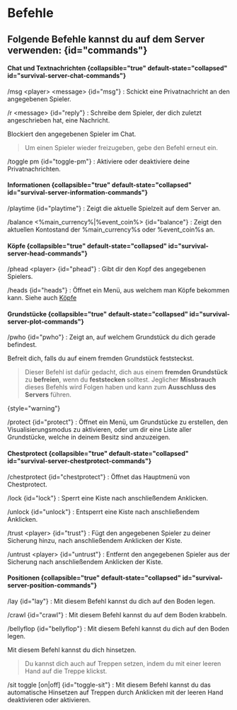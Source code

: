 # Befehle

## Folgende Befehle kannst du auf dem Server verwenden: {id="commands"}

#### Chat und Textnachrichten {collapsible="true" default-state="collapsed" id="survival-server-chat-commands"}

/msg &lt;player&gt; &lt;message&gt; {id="msg"}
: Schickt eine Privatnachricht an den angegebenen Spieler.

/r &lt;message&gt; {id="reply"}
: Schreibe dem Spieler, der dich zuletzt angeschrieben hat, eine Nachricht.

<deflist>
<def title="/ignore <player>" id="ignore"> 
Blockiert den angegebenen Spieler im Chat.

> Um einen Spieler wieder freizugeben, gebe den Befehl erneut ein.
>
</def>
</deflist>

/toggle pm {id="toggle-pm"}
: Aktiviere oder deaktiviere deine Privatnachrichten.

#### Informationen {collapsible="true" default-state="collapsed" id="survival-server-information-commands"}

/playtime {id="playtime"}
: Zeigt die aktuelle <tooltip term="Spielstunde">Spielzeit</tooltip> auf dem Server an.

/balance &lt;%main_currency%|%event_coin%&gt; {id="balance"}
: Zeigt den aktuellen Kontostand der %main_currency%s oder %event_coin%s an.

#### Köpfe {collapsible="true" default-state="collapsed" id="survival-server-head-commands"}

/phead &lt;player&gt; {id="phead"}
: Gibt dir den Kopf des angegebenen Spielers.

/heads {id="heads"}
: Öffnet ein Menü, aus welchem man Köpfe bekommen kann. Siehe auch [Köpfe](cosmetics.md)

#### Grundstücke {collapsible="true" default-state="collapsed" id="survival-server-plot-commands"}

/pwho {id="pwho"}
: Zeigt an, auf welchem Grundstück du dich gerade befindest.

<deflist>
<def title="/unstuck" id="unstuck">
Befreit dich, falls du auf einem fremden Grundstück feststeckst.

> Dieser Befehl ist dafür gedacht, dich aus einem **fremden Grundstück** zu **befreien**,
> wenn du **feststecken** solltest. Jeglicher **Missbrauch** dieses Befehls wird Folgen haben und
> kann zum **Ausschluss des Servers** führen.
>
{style="warning"}
</def>
</deflist>

/protect {id="protect"}
: Öffnet ein Menü, um Grundstücke zu erstellen, den Visualisierungsmodus zu aktivieren, oder um dir
eine Liste aller Grundstücke, welche in deinem Besitz sind anzuzeigen.

#### Chestprotect {collapsible="true" default-state="collapsed" id="survival-server-chestprotect-commands"}

/chestprotect {id="chestprotect"}
: Öffnet das Hauptmenü von Chestprotect.

/lock {id="lock"}
: Sperrt eine Kiste nach anschließendem Anklicken.

/unlock {id="unlock"}
: Entsperrt eine Kiste nach anschließendem Anklicken.

/trust &lt;player&gt; {id="trust"}
: Fügt den angegebenen Spieler zu deiner Sicherung hinzu, nach anschließendem Anklicken der Kiste.

/untrust &lt;player&gt; {id="untrust"}
: Entfernt den angegebenen Spieler aus der Sicherung nach anschließendem Anklicken der Kiste.

#### Positionen {collapsible="true" default-state="collapsed" id="survival-server-position-commands"}

/lay {id="lay"}
: Mit diesem Befehl kannst du dich auf den Boden legen.

/crawl {id="crawl"}
: Mit diesem Befehl kannst du auf dem Boden krabbeln.

/bellyflop {id="bellyflop"}
: Mit diesem Befehl kannst du dich auf den Boden legen.

<deflist>
<def title="/sit" id="sit">
Mit diesem Befehl kannst du dich hinsetzen.

> Du kannst dich auch auf Treppen setzen, indem du mit einer leeren Hand auf die Treppe klickst.
>
</def>
</deflist>

/sit toggle [on|off] {id="toggle-sit"}
: Mit diesem Befehl kannst du das automatische Hinsetzen auf Treppen durch Anklicken mit der leeren
Hand deaktivieren oder aktivieren.



